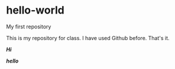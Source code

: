 # hello-world
My first repository

This is my repository for class. I have used Github before. That's it.

***Hi***

___hello___
